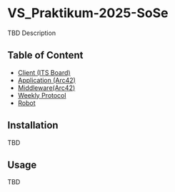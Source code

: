 # VS_Praktikum-2025-SoSe

TBD Description

## Table of Content

 - [Client (ITS Board)](/Client/)
 - [Application (Arc42)](/Docs/Application/)
 - [Middleware(Arc42)](/Docs/Middleware/)
 - [Weekly Protocol](/Protocol/)
 - [Robot](/Robot/)

## Installation

TBD

## Usage

TBD
